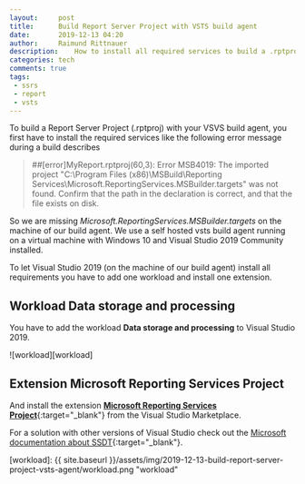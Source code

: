 ```yaml
---
layout:     post
title:      Build Report Server Project with VSTS build agent
date:       2019-12-13 04:20
author:     Raimund Rittnauer
description:    How to install all required services to build a .rptproj project
categories: tech
comments: true
tags:
 - ssrs
 - report
 - vsts
---
```


To build a Report Server Project (.rptproj) with your VSVS build agent, you first have to install the required services like the following error message during a build describes

> ##[error]MyReport.rptproj(60,3): Error MSB4019: The imported project "C:\Program Files (x86)\MSBuild\Reporting Services\Microsoft.ReportingServices.MSBuilder.targets" was not found. Confirm that the path in the <Import> declaration is correct, and that the file exists on disk.

So we are missing _Microsoft.ReportingServices.MSBuilder.targets_ on the machine of our build agent. We use a self hosted vsts build agent running on a virtual machine with Windows 10 and Visual Studio 2019 Community installed.

To let Visual Studio 2019 (on the machine of our build agent) install all requirements you have to add one workload and install one extension.

## Workload Data storage and processing

You have to add the workload __Data storage and processing__ to Visual Studio 2019.

![workload][workload]

## Extension Microsoft Reporting Services Project

And install the extension [__Microsoft Reporting Services Project__][1]{:target="_blank"} from the Visual Studio Marketplace.

For a solution with other versions of Visual Studio check out the [Microsoft documentation about SSDT][2]{:target="_blank"}.

[1]: https://marketplace.visualstudio.com/items?itemName=ProBITools.MicrosoftReportProjectsforVisualStudio
[2]: https://docs.microsoft.com/en-us/sql/ssdt/download-sql-server-data-tools-ssdt?view=sql-server-ver15
[workload]: {{ site.baseurl }}/assets/img/2019-12-13-build-report-server-project-vsts-agent/workload.png "workload"